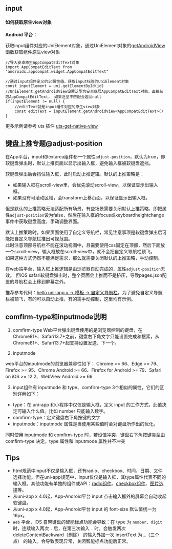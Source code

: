 ## input

<!-- UTSCOMJSON.input.description -->

<!-- UTSCOMJSON.input.compatibility -->

<!-- UTSCOMJSON.input.attribute -->

<!-- UTSCOMJSON.input.event -->

<!-- UTSCOMJSON.input.component_type-->

#### 如何获取原生view对象

**Android 平台：**

获取input组件对应的UniElement对象，通过UniElement对象的[getAndroidView](../dom/unielement.md#getandroidview-2)函数获取组件原生view对象

```uts
//导入安卓原生AppCompatEditText对象
import AppCompatEditText from "androidx.appcompat.widget.AppCompatEditText"

//通过input组件定义的id属性值，获取input标签的UniElement对象
const inputElement = uni.getElementById(id)
//UniElement.getAndroidView设置泛型为安卓底层AppCompatEditText对象，直接获取AppCompatEditText， 如果泛型不匹配会返回null
if(inputElement != null) {
	//editText就是input组件对应的原生view对象
	const editText = inputElement.getAndroidView<AppCompatEditText>()
}
```

更多示例请参考 uts 插件 [uts-get-native-view](https://gitcode.net/dcloud/hello-uni-app-x/-/blob/alpha/uni_modules/uts-get-native-view/utssdk/app-ios/index.uts)

<!-- UTSCOMJSON.input.children -->

<!-- UTSCOMJSON.input.example -->

<!-- UTSCOMJSON.input.reference -->

## 键盘上推专题@adjust-position

在App平台，input和textarea组件都一个属性`adjust-position`，默认为true，即软键盘弹出时，默认上推页面以显示出输入框，避免输入框被软键盘遮挡。

软键盘弹出后会挡住输入框，此时启动上推逻辑。默认的上推策略是：
- 如果输入框在scroll-view里，会优先滚动scroll-view，以保证显示出输入框。
- 如果没有可滚动区域，会transform上移页面，以保证显示出输入框。

但是默认的上推策略无法适配所有场景，有些场景需要关闭默认上推策略，即把属性`adjust-position`设为false，然后在输入框的focus或keyboardheightchange事件中获取键盘高度，手动调整界面。

默认上推策略时，如果页面使用了自定义导航栏，常见注意事项是软键盘弹出后可能把自定义导航栏推出可视范围。\
此时注意顶部导航栏不能在滚动视图中，且需要使用css固定在顶部，然后下面放一个scroll-view，输入框放在scroll-view中，就不会把自定义导航栏顶飞。\
如果这种方式仍然不能满足需求，那么就需要关闭默认的上推策略，手动控制。

在web端平台，输入框上推逻辑是由浏览器自动完成的，属性`adjust-position`无效。
但iOS safari软键盘弹出时，整个页面会上推而不是挤压，导致pages.json配置的导航栏会上移到屏幕之外。

推荐参考代码：[hello uni-app x -> 模板 -> 自定义导航栏](https://gitcode.net/dcloud/hello-uni-app-x/-/blob/alpha/pages/template/navbar-lite/navbar-lite.uvue)。为了避免自定义导航栏被顶飞，有的可以自动上推，有的需手动控制，这里均有示例。

## comfirm-type和inputmode说明

1. comfirm-type
Web平台弹出键盘使用的是浏览器控制的键盘，在Chrome81+、Safari13.7+之前，键盘右下角文字只能设置完成和搜索，从Chrome81+、Safari13.7+起支持设置发送、下一个。

2. inputmode

web平台的inputmode的浏览器兼容性如下： Chrome >= 66、Edge >= 79、Firefox >= 95、Chrome Android >= 66、Firefox for Android >= 79、Safari on iOS >= 12.2、WebView Android >= 66

3. input组件有 inputmode 和 type、comfirm-type 3个相似的属性，它们的区别详解如下：

- type：在 uni-app 和小程序中仅仅是输入框，定义 input 的工作方式，此值决定可输入什么值。比如 number 只能输入数字。
- comfirm-type：定义键盘右下角按键的文字
- inputmode：inputmode 属性是当使用某些值时会对键盘所作出的优化。

同时使用 inputmode 和 comfirm-type 时，若设值冲突，键盘右下角按键类型由 comfirm-type 决定。type 属性和 inputmode 属性并不冲突

## Tips
- html规范中input不仅是输入框，还有radio、checkbox、时间、日期、文件选择功能。但在uni-app规范中，input仅仅是输入框，其type属性代表不同的输入框。其他功能有单独的组件或API：[radio组件](radio-group.md)、[checkbox组件](checkbox-group.md)、[图片选择](../api/choose-image.md)等。
- 从uni-app x 4.0起，App-Android平台 input 点击输入框外的屏幕会自动收起软键盘。
- 从uni-app x 4.0起，App-Android平台 input 的 font-size 默认值统一为 16px。
- `Web` 平台，iOS 自带键盘的智能标点功能会导致：在 type 为 `number`、`digit` 时，连续输入两次 `.` 后，在第三次输入 `.` 时，会触发两次 deleteContentBackward（删除） 的输入外加一次 insertText 为 `…`（三个点） 的输入。会导致表现异常，关闭智能标点功能后正常。
